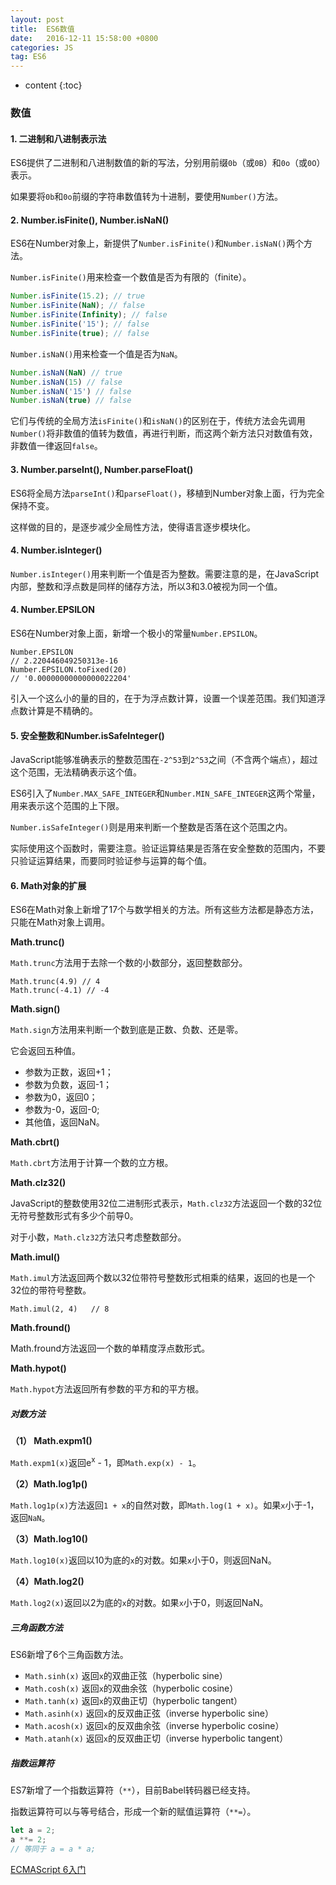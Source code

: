 ```yaml
---
layout: post
title:  ES6数值
date:   2016-12-11 15:58:00 +0800
categories: JS
tag: ES6
---
```


* content
{:toc}

### 数值

#### 1. 二进制和八进制表示法

ES6提供了二进制和八进制数值的新的写法，分别用前缀`0b`（或`0B`）和`0o`（或`0O`）表示。

如果要将`0b`和`0o`前缀的字符串数值转为十进制，要使用`Number()`方法。

#### 2. Number.isFinite(), Number.isNaN()

ES6在Number对象上，新提供了`Number.isFinite()`和`Number.isNaN()`两个方法。

`Number.isFinite()`用来检查一个数值是否为有限的（finite）。

```javascript
Number.isFinite(15.2); // true
Number.isFinite(NaN); // false
Number.isFinite(Infinity); // false
Number.isFinite('15'); // false
Number.isFinite(true); // false
```

`Number.isNaN()`用来检查一个值是否为`NaN`。

```javascript
Number.isNaN(NaN) // true
Number.isNaN(15) // false
Number.isNaN('15') // false
Number.isNaN(true) // false
```

它们与传统的全局方法`isFinite()`和`isNaN()`的区别在于，传统方法会先调用`Number()`将非数值的值转为数值，再进行判断，而这两个新方法只对数值有效，非数值一律返回`false`。

#### 3. Number.parseInt(), Number.parseFloat()

ES6将全局方法`parseInt()`和`parseFloat()`，移植到Number对象上面，行为完全保持不变。

这样做的目的，是逐步减少全局性方法，使得语言逐步模块化。

#### 4. Number.isInteger()

`Number.isInteger()`用来判断一个值是否为整数。需要注意的是，在JavaScript内部，整数和浮点数是同样的储存方法，所以3和3.0被视为同一个值。

#### 4. Number.EPSILON

ES6在Number对象上面，新增一个极小的常量`Number.EPSILON`。
```
Number.EPSILON
// 2.220446049250313e-16
Number.EPSILON.toFixed(20)
// '0.00000000000000022204'
```
引入一个这么小的量的目的，在于为浮点数计算，设置一个误差范围。我们知道浮点数计算是不精确的。

#### 5. 安全整数和Number.isSafeInteger()

JavaScript能够准确表示的整数范围在`-2^53`到`2^53`之间（不含两个端点），超过这个范围，无法精确表示这个值。

ES6引入了`Number.MAX_SAFE_INTEGER`和`Number.MIN_SAFE_INTEGER`这两个常量，用来表示这个范围的上下限。

`Number.isSafeInteger()`则是用来判断一个整数是否落在这个范围之内。

实际使用这个函数时，需要注意。验证运算结果是否落在安全整数的范围内，不要只验证运算结果，而要同时验证参与运算的每个值。

#### 6. Math对象的扩展

ES6在Math对象上新增了17个与数学相关的方法。所有这些方法都是静态方法，只能在Math对象上调用。

**Math.trunc()**

`Math.trunc`方法用于去除一个数的小数部分，返回整数部分。

```
Math.trunc(4.9) // 4
Math.trunc(-4.1) // -4
```

**Math.sign()**

`Math.sign`方法用来判断一个数到底是正数、负数、还是零。

它会返回五种值。

- 参数为正数，返回+1；
- 参数为负数，返回-1；
- 参数为0，返回0；
- 参数为-0，返回-0;
- 其他值，返回NaN。

**Math.cbrt()**

`Math.cbrt`方法用于计算一个数的立方根。

**Math.clz32()**

JavaScript的整数使用32位二进制形式表示，`Math.clz32`方法返回一个数的32位无符号整数形式有多少个前导0。

对于小数，`Math.clz32`方法只考虑整数部分。

**Math.imul()**

`Math.imul`方法返回两个数以32位带符号整数形式相乘的结果，返回的也是一个32位的带符号整数。

```
Math.imul(2, 4)   // 8
```

**Math.fround()**

Math.fround方法返回一个数的单精度浮点数形式。

**Math.hypot()**

`Math.hypot`方法返回所有参数的平方和的平方根。

##### 对数方法

**（1） Math.expm1()**

`Math.expm1(x)`返回e<sup>x</sup> - 1，即`Math.exp(x) - 1`。

**（2）Math.log1p()**

`Math.log1p(x)`方法返回`1 + x`的自然对数，即`Math.log(1 + x)`。如果`x`小于-1，返回`NaN`。

**（3）Math.log10()**

`Math.log10(x)`返回以10为底的`x`的对数。如果`x`小于0，则返回NaN。

**（4）Math.log2()**

`Math.log2(x)`返回以2为底的`x`的对数。如果`x`小于0，则返回NaN。

##### 三角函数方法

ES6新增了6个三角函数方法。

- `Math.sinh(x)` 返回`x`的双曲正弦（hyperbolic sine）
- `Math.cosh(x)` 返回`x`的双曲余弦（hyperbolic cosine）
- `Math.tanh(x)` 返回`x`的双曲正切（hyperbolic tangent）
- `Math.asinh(x)` 返回`x`的反双曲正弦（inverse hyperbolic sine）
- `Math.acosh(x)` 返回`x`的反双曲余弦（inverse hyperbolic cosine）
- `Math.atanh(x)` 返回`x`的反双曲正切（inverse hyperbolic tangent）

##### 指数运算符

ES7新增了一个指数运算符（`**`），目前Babel转码器已经支持。

指数运算符可以与等号结合，形成一个新的赋值运算符（`**=`）。

```javascript
let a = 2;
a **= 2;
// 等同于 a = a * a;
```


[ECMAScript 6入门](http://es6.ruanyifeng.com/)